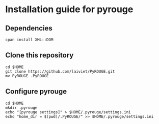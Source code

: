 


# Installation guide for pyrouge


## Dependencies

```
cpan install XML::DOM
```

## Clone this repository

```
cd $HOME
git clone https://github.com/laiviet/PyROUGE.git
mv PyROUGE .PyROUGE
```

## Configure pyrouge
```
cd $HOME
mkdir .pyrouge
echo "[pyrouge settings]" > $HOME/.pyrouge/settings.ini
echo "home_dir = $(pwd)/.PyROUGE/" >> $HOME/.pyrouge/settings.ini
```





